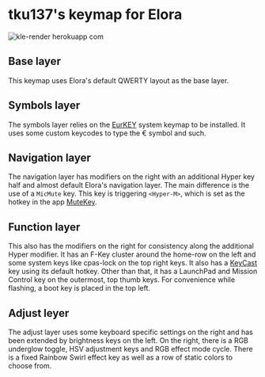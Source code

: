 # tku137's keymap for Elora

![kle-render herokuapp com](https://github.com/tku137/vial-qmk/assets/3052212/72431286-9a87-456f-892c-8dfa25080f11)

## Base layer

This keymap uses Elora's default QWERTY layout as the base layer.

## Symbols layer

The symbols layer relies on the [EurKEY](https://eurkey.steffen.bruentjen.eu) system keymap to be installed. It uses some custom keycodes to type the € symbol and such.

## Navigation layer

The navigation layer has modifiers on the right with an additional Hyper key half and almost default Elora's navigation layer. The main difference is the use of a `MicMute` key. This key is triggering `<Hyper-M>`, which is set as the hotkey in the app [MuteKey](https://apps.apple.com/us/app/mutekey/id1509590766).

## Function layer

This also has the modifiers on the right for consistency along the additional Hyper modifier. It has an F-Key cluster around the home-row on the left and some system keys like cpas-lock on the top right keys. It also has a [KeyCast](https://github.com/keycastr/keycastr) key using its default hotkey. Other than that, it has a LaunchPad and Mission Control key on the outermost, top thumb keys. For convenience while flashing, a boot key is placed in the top left.

## Adjust leyer

The adjust layer uses some keyboard specific settings on the right and has been extended by brightness keys on the left. On the right, there is a RGB underglow toggle, HSV adjustment keys and RGB effect mode cycle. There is a fixed Rainbow Swirl effect key as well as a row of static colors to choose from.
